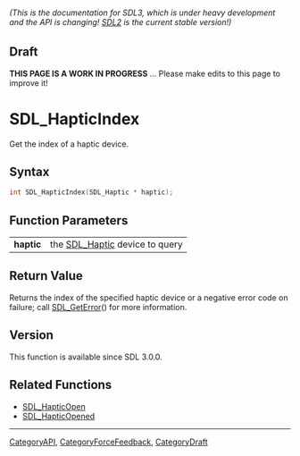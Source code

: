 ###### (This is the documentation for SDL3, which is under heavy development and the API is changing! [SDL2](https://wiki.libsdl.org/SDL2/) is the current stable version!)

## Draft

**THIS PAGE IS A WORK IN PROGRESS** ... Please make edits to this page to improve it!
# SDL_HapticIndex

Get the index of a haptic device.

## Syntax

```c
int SDL_HapticIndex(SDL_Haptic * haptic);

```

## Function Parameters

|                |                                              |
| -------------- | -------------------------------------------- |
| **haptic**     | the [SDL_Haptic](SDL_Haptic.md) device to query |

## Return Value

Returns the index of the specified haptic device or a negative error code
on failure; call [SDL_GetError](SDL_GetError.md)() for more information.

## Version

This function is available since SDL 3.0.0.

## Related Functions

* [SDL_HapticOpen](SDL_HapticOpen.md)
* [SDL_HapticOpened](SDL_HapticOpened.md)

----
[CategoryAPI](CategoryAPI.md), [CategoryForceFeedback](CategoryForceFeedback.md), [CategoryDraft](CategoryDraft.md)

